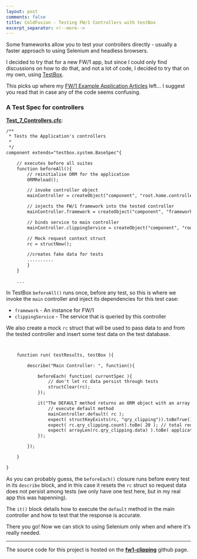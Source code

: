 ```yaml
---
layout: post
comments: false
title: ColdFusion - Testing FW/1 Controllers with testBox
excerpt_separator: <!--more-->
---
```


Some frameworks allow you to test your controllers directly - usually a faster approach to using Selenium and headless browsers. 

I decided to try that for a new FW/1 app, but since I could only find discussions on how to do that, and not a lot of code, I decided to try that on my own, using [TestBox](http://wiki.coldbox.org/wiki/TestBox.cfm). 

This picks up where my [FW/1 Example Application Articles](/2015/04/18/fw1-example-bdd-integration-testing/) left... I suggest you read that in case any of the code seems confusing.

### A Test Spec for controllers

**[Test_7_Controllers.cfc](https://github.com/dezoito/fw1-clipping/blob/master/tests/specs/Test_7_Controllers.cfc)**:

```cfc
/**
 * Tests the Application's controllers
 *
 */
component extends="testbox.system.BaseSpec"{

    // executes before all suites
    function beforeAll(){
        // reinitialise ORM for the application
        ORMReload();

        // invoke controller object
        mainController = createObject("component", "root.home.controllers.main");

        // injects the FW/1 framework into the tested controller
        mainController.framework = createObject("component", "framework.one");

        // binds service to main controller
        mainController.clippingService = createObject("component", "root.home.model.services.clippingService");

        // Mock request context struct
        rc = structNew();

        //creates fake data for tests
        ..........
        }
    }

    ...

```


In TestBox `beforeAll()` runs once, before any test, so this is where we invoke the `main` controller and inject its dependencies for this test case:

 - `framework` - An instance for FW/1
 - `clippingService` - The service that is queried by this controller

We also create a mock `rc` struct that will be used to pass data to and from the tested controller and insert some test data on the test database.

```cfc


    function run( testResults, testBox ){

        describe("Main Controller: ", function(){

            beforeEach( function( currentSpec ){
                // don't let rc data persist through tests
                structClear(rc);
            });

            it("The DEFAULT method returns an ORM object with an array of articles", function(){
                // execute default method
                mainController.default( rc );
                expect( structKeyExists(rc, "qry_clipping")).toBeTrue();
                expect( rc.qry_clipping.count).toBe( 20 ); // total records
                expect( arrayLen(rc.qry_clipping.data) ).toBe( application.recordsPerPage ); //records per page
            });

        });

    }

}

```

As you can probably guess, the `beforeEach()` closure runs before every test in its `describe` block, and in this case it resets the `rc` struct so request data does not persist among tests (we only have one test here, but in my real app this was hapenning).

The `it()` block details how to execute the `default` method in the main controller and how to test that the response is accurate.

There you go! Now we can stick to using Selenium only when and where it's really needed.

---

The source code for this project is hosted on the **[fw1-clipping](https://github.com/dezoito/fw1-clipping)** github page.
